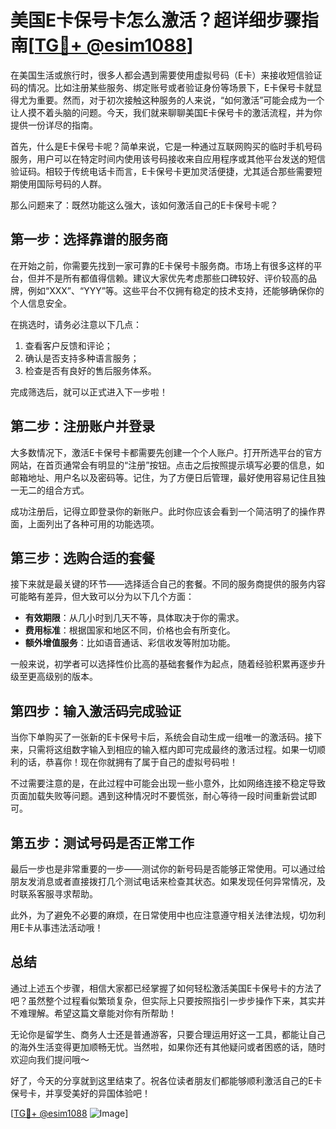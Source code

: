 # 美国E卡保号卡怎么激活？超详细步骤指南[[TG💪+ @esim1088](https://t.me/s/esim1088)]

在美国生活或旅行时，很多人都会遇到需要使用虚拟号码（E卡）来接收短信验证码的情况。比如注册某些服务、绑定账号或者验证身份等场景下，E卡保号卡就显得尤为重要。然而，对于初次接触这种服务的人来说，“如何激活”可能会成为一个让人摸不着头脑的问题。今天，我们就来聊聊美国E卡保号卡的激活流程，并为你提供一份详尽的指南。

首先，什么是E卡保号卡呢？简单来说，它是一种通过互联网购买的临时手机号码服务，用户可以在特定时间内使用该号码接收来自应用程序或其他平台发送的短信验证码。相较于传统电话卡而言，E卡保号卡更加灵活便捷，尤其适合那些需要短期使用国际号码的人群。

那么问题来了：既然功能这么强大，该如何激活自己的E卡保号卡呢？

## 第一步：选择靠谱的服务商

在开始之前，你需要先找到一家可靠的E卡保号卡服务商。市场上有很多这样的平台，但并不是所有都值得信赖。建议大家优先考虑那些口碑较好、评价较高的品牌，例如“XXX”、“YYY”等。这些平台不仅拥有稳定的技术支持，还能够确保你的个人信息安全。

在挑选时，请务必注意以下几点：
1. 查看客户反馈和评论；
2. 确认是否支持多种语言服务；
3. 检查是否有良好的售后服务体系。

完成筛选后，就可以正式进入下一步啦！

## 第二步：注册账户并登录

大多数情况下，激活E卡保号卡都需要先创建一个个人账户。打开所选平台的官方网站，在首页通常会有明显的“注册”按钮。点击之后按照提示填写必要的信息，如邮箱地址、用户名以及密码等。记住，为了方便日后管理，最好使用容易记住且独一无二的组合方式。

成功注册后，记得立即登录你的新账户。此时你应该会看到一个简洁明了的操作界面，上面列出了各种可用的功能选项。

## 第三步：选购合适的套餐

接下来就是最关键的环节——选择适合自己的套餐。不同的服务商提供的服务内容可能略有差异，但大致可以分为以下几个方面：

- **有效期限**：从几小时到几天不等，具体取决于你的需求。
- **费用标准**：根据国家和地区不同，价格也会有所变化。
- **额外增值服务**：比如语音通话、彩信收发等附加功能。

一般来说，初学者可以选择性价比高的基础套餐作为起点，随着经验积累再逐步升级至更高级别的版本。

## 第四步：输入激活码完成验证

当你下单购买了一张新的E卡保号卡后，系统会自动生成一组唯一的激活码。接下来，只需将这组数字输入到相应的输入框内即可完成最终的激活过程。如果一切顺利的话，恭喜你！现在你就拥有了属于自己的虚拟号码啦！

不过需要注意的是，在此过程中可能会出现一些小意外，比如网络连接不稳定导致页面加载失败等问题。遇到这种情况时不要慌张，耐心等待一段时间重新尝试即可。

## 第五步：测试号码是否正常工作

最后一步也是非常重要的一步——测试你的新号码是否能够正常使用。可以通过给朋友发消息或者直接拨打几个测试电话来检查其状态。如果发现任何异常情况，及时联系客服寻求帮助。

此外，为了避免不必要的麻烦，在日常使用中也应注意遵守相关法律法规，切勿利用E卡从事违法活动哦！

## 总结

通过上述五个步骤，相信大家都已经掌握了如何轻松激活美国E卡保号卡的方法了吧？虽然整个过程看似繁琐复杂，但实际上只要按照指引一步步操作下来，其实并不难理解。希望这篇文章能对你有所帮助！

无论你是留学生、商务人士还是普通游客，只要合理运用好这一工具，都能让自己的海外生活变得更加顺畅无忧。当然啦，如果你还有其他疑问或者困惑的话，随时欢迎向我们提问哦～

好了，今天的分享就到这里结束了。祝各位读者朋友们都能够顺利激活自己的E卡保号卡，并享受美好的异国体验吧！

[[TG💪+ @esim1088](https://t.me/s/esim1088) ![Image](https://i.postimg.cc/4NQfJmqS/Snipaste-2025-05-13-00-14-12.png)]
